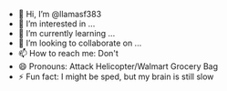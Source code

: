 - 👋 Hi, I’m @llamasf383
- 👀 I’m interested in ...
- 🌱 I’m currently learning ...
- 💞️ I’m looking to collaborate on ...
- 📫 How to reach me: Don't
- 😄 Pronouns: Attack Helicopter/Walmart Grocery Bag
- ⚡ Fun fact: I might be sped, but my brain is still slow
